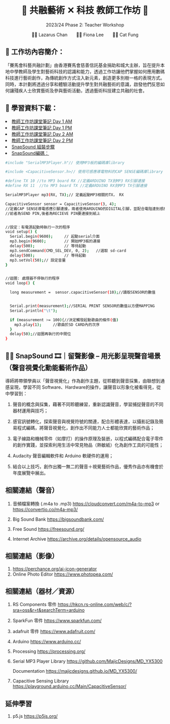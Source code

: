
<h1 align="center">🎵 共融藝術 ✕ 科技 教師工作坊 🎵</h1>
<p align="center"> 2023/24 Phase 2: Teacher Workshop </p>
<p align="center">👨‍🏫 Lazarus Chan&emsp;&emsp;👩‍🏫 Fiona Lee&emsp;&emsp;🧑‍🏫 Cat Fung</p>


## 🎨 工作坊內容簡介：
「賽馬會科藝共融計劃」由香港賽馬會慈善信託基金捐助和城大主辦，旨在提升本地中學教師及學生對藝術科技的認識和能力，透過工作坊讓他們掌握如何應用數碼科技進行藝術創作，為傳統創作方式注入新元素，創造更多別樹一格的表現方式。同時，本計劃將透過分享和體驗活動提升學生對共融藝術的意識，啟發他們反思如何讓殘疾人士欣賞藝術及參與藝術活動，透過藝術科技建立共融的社會。


## 📖 學習資料下載：


<li>
   <a href="https://github.com/JC-Project-IDEA/2023-24-PHASE-2-Teacher-Workshop/blob/main/Day%201%20-%20AM.pdf"> 教師工作坊課堂筆記 Day 1 AM </a>
</li>
<li>
   <a href="https://github.com/JC-Project-IDEA/2023-24-PHASE-2-Teacher-Workshop/blob/main/Day%201%20-%20PM.pdf"> 教師工作坊課堂筆記 Day 1 PM </a>
</li>
<li>
   <a href="https://github.com/JC-Project-IDEA/2023-24-PHASE-2-Teacher-Workshop/blob/main/Day%202%20-%20AM.pdf"> 教師工作坊課堂筆記 Day 2 AM </a>
</li>
<li>
   <a href="https://github.com/JC-Project-IDEA/2023-24-PHASE-2-Teacher-Workshop/blob/main/Day%202%20-%20PM.pdf"> 教師工作坊課堂筆記 Day 2 PM </a>
</li>
<li>
   <a href="https://github.com/JC-Project-IDEA/2023-24-PHASE-2-Teacher-Workshop/blob/main/SnapSound-Hardware Assembling Instructions.pdf"> SnapSound 組裝步驟 </a>
</li>
<li>
   <a href="https://github.com/JC-Project-IDEA/2023-24-PHASE-2-Teacher-Workshop/blob/main/JC-Project-IDEA-phase-2/JC-Project-IDEA-phase-2.ino"> SnapSound編碼： </a>
</li>

```sh
#include "SerialMP3Player.h"// 使用MP3板的編碼庫library

#include <CapacitiveSensor.h>// 使用可感應導電物料的CAP SENSE編碼庫library

#define TX 10 //to MP3 board RX //定義ARDUINO TX到MP3 RX引腳連接
#define RX 11  //to MP3 board TX //定義ARDUINO RX到MP3 TX引腳連接

SerialMP3Player mp3(RX, TX);// 定義起動MP3相關的TX， RX

CapacitiveSensor sensor = CapacitiveSensor(3, 4);
//定義CAP SENSE導電感應引腳連接，兩者使用ARDUINO的DIGITAL引腳，並配合電阻達到感應運作 
//前者為SEND PIN,後者為RECIEVE PIN要連接到紙上


//設定：有電源起動時執行一次的程序
void setup() {
  Serial.begin(9600);     // 起動serial介面
  mp3.begin(9600);        // 開始MP3板的連接
  delay(500);             // 等待起動
  mp3.sendCommand(CMD_SEL_DEV, 0, 2);   //選取 sd-card
  delay(500);             // 等待起動
  mp3.setVol(50);// 設定音量
}


//迴圈: 處理器不停執行的程序
void loop() {

  long measurement =  sensor.capacitiveSensor(10);//讀取SENSOR的數值


  Serial.print(measurement);//SERIAL PRINT SENSOR的數值以方便MAPPING
  Serial.println("\t");

  if (measurement >= 100){//決定觸發起動歌曲的條件(值)
    mp3.play(1);     //歌曲於SD CARD內的次序
  }
  delay(50);//迴圈再執行的中間位
}
```

## 👂🏻 SnapSound 🎞｜留聲影像 – 用光影呈現聲音場景（聲音視覺化動能藝術作品）


導師將帶領學員以「聲音視覺化」作為創作主題，從聆聽到聲音採集，由聯想到通感呈現，學習不同 Software、Hardware的操作，讓聲音以形象化被看得見，從中學習到： 


1.	聲音的概念與採集，藉著不同聆聽練習，重新認識聲音，學習捕捉聲音的不同器材運用與技巧；


2.	感官訊號轉化，探索聲音與視覺符號的關連，配合形體表達，以攝影記錄及簡易程式編碼，將聲音視覺化，創作出不同能力人士都能欣賞的藝術作品；


3.	電子線路和機械零件（如摩打）的操作原理及裝嵌，以程式編碼配合電子零件的創作實踐，並探索利用生活中常見物品（熱敏紙）化為創作工具的可能性；


4.	Audacity 聲音編輯軟件和 Arduino 軟硬件的運用；

  
5.	結合以上技巧，創作出獨一無二的聲音＋視覺藝術作品，優秀作品亦有機會於年度展覽中展出。


## 相關連結（聲音）
1. 音頻檔案轉換 (.m4a to .mp3) https://cloudconvert.com/m4a-to-mp3 or https://convertio.co/m4a-mp3/

2. Big Sound Bank https://bigsoundbank.com/

3. Free Sound https://freesound.org/

4. Internet Archive https://archive.org/details/opensource_audio


## 相關連結（影像）
1. https://perchance.org/ai-icon-generator
2. Online Photo Editor https://www.photopea.com/


## 相關連結（器材／資源）
1. RS Components 零件 https://hkcn.rs-online.com/web/c/?sra=oss&r=t&searchTerm=arduino

2. SparkFun 零件 https://www.sparkfun.com/

3. adafruit 零件 https://www.adafruit.com/

4. Arduino https://www.arduino.cc/

5. Processing https://processing.org/

6. Serial MP3 Player Library https://github.com/MajicDesigns/MD_YX5300

   Documentation https://majicdesigns.github.io/MD_YX5300/

7. Capacitive Sensing Library https://playground.arduino.cc/Main/CapacitiveSensor/


## 延伸學習
1. p5.js https://p5js.org/
